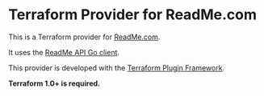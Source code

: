 # Terraform Provider for ReadMe.com

This is a Terraform provider for [ReadMe.com](https://readme.com).

It uses the [ReadMe API Go client](https://github.com/lobliveoaklabs/readme-api-go-client).

This provider is developed with the [Terraform Plugin Framework](https://developer.hashicorp.com/terraform/plugin/framework).

__Terraform 1.0+ is required.__
